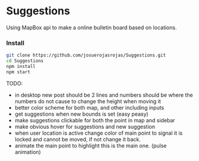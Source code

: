 # Suggestions
Using MapBox api to make a online bulletin board based on locations.

### Install
```bash
git clone https://github.com/josuerojasrojas/Suggestions.git
cd Suggestions
npm install
npm start
```

TODO:
- in desktop new post should be 2 lines and numbers should be  where the numbers do not cause to change the height when moving it
- better color scheme for both map, and other including inputs
- get suggestions when new bounds is set (easy peasy)
- make suggestions clickable for both the point in map and sidebar
- make obvious hover for suggestions and new suggestion
- when user location is active change color of main point to signal it is locked and cannot be moved, if not change it back.
- animate the main point to highlight this is the main one. (pulse animation)

